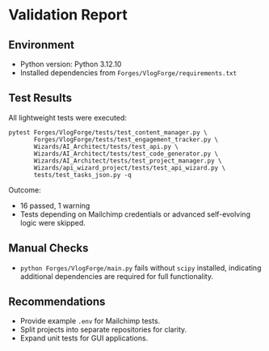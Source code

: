 # Validation Report

## Environment
- Python version: Python 3.12.10
- Installed dependencies from `Forges/VlogForge/requirements.txt`

## Test Results
All lightweight tests were executed:

```
pytest Forges/VlogForge/tests/test_content_manager.py \
       Forges/VlogForge/tests/test_engagement_tracker.py \
       Wizards/AI_Architect/tests/test_api.py \
       Wizards/AI_Architect/tests/test_code_generator.py \
       Wizards/AI_Architect/tests/test_project_manager.py \
       Wizards/api_wizard_project/tests/test_api_wizard.py \
       tests/test_tasks_json.py -q
```

Outcome:
- 16 passed, 1 warning
- Tests depending on Mailchimp credentials or advanced self-evolving logic were skipped.

## Manual Checks
- `python Forges/VlogForge/main.py` fails without `scipy` installed, indicating additional dependencies are required for full functionality.

## Recommendations
- Provide example `.env` for Mailchimp tests.
- Split projects into separate repositories for clarity.
- Expand unit tests for GUI applications.
